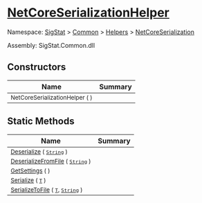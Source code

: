 # [NetCoreSerializationHelper](./NetCoreSerializationHelper.md)

Namespace: [SigStat]() > [Common](./../../README.md) > [Helpers](./../README.md) > [NetCoreSerialization](./README.md)

Assembly: SigStat.Common.dll


## Constructors

| Name | Summary | 
| --- | --- | 
| <sub>NetCoreSerializationHelper (  )</sub>| <sub></sub>| <br>


## Static Methods

| Name | Summary | 
| --- | --- | 
| <sub>[Deserialize](./Methods/NetCoreSerializationHelper-100664081.md) ( [`String`](https://docs.microsoft.com/en-us/dotnet/api/System.String) )</sub>| <sub></sub>| <br>
| <sub>[DeserializeFromFile](./Methods/NetCoreSerializationHelper-100664084.md) ( [`String`](https://docs.microsoft.com/en-us/dotnet/api/System.String) )</sub>| <sub></sub>| <br>
| <sub>[GetSettings](./Methods/NetCoreSerializationHelper-100664080.md) (  )</sub>| <sub></sub>| <br>
| <sub>[Serialize](./Methods/NetCoreSerializationHelper-100664082.md) ( [`T`](./NetCoreSerializationHelper.md) )</sub>| <sub></sub>| <br>
| <sub>[SerializeToFile](./Methods/NetCoreSerializationHelper-100664083.md) ( [`T`](./NetCoreSerializationHelper.md), [`String`](https://docs.microsoft.com/en-us/dotnet/api/System.String) )</sub>| <sub></sub>| <br>


